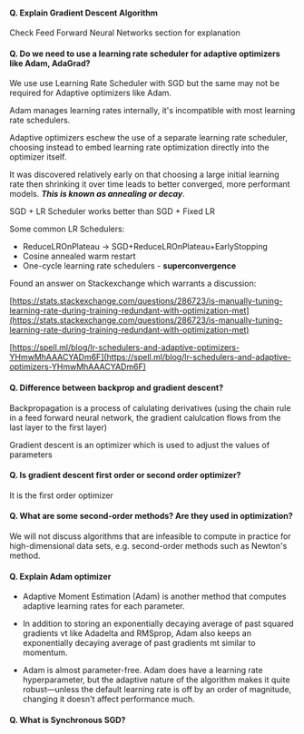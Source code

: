 #### Q. Explain Gradient Descent Algorithm
Check Feed Forward Neural Networks section for explanation

#### Q. Do we need to use a learning rate scheduler for adaptive optimizers like Adam, AdaGrad?
    
We use use Learning Rate Scheduler with SGD but the same may not be required for Adaptive optimizers like Adam.

Adam manages learning rates internally, it's incompatible with most learning rate schedulers.

Adaptive optimizers eschew the use of a separate learning rate scheduler, choosing instead to embed learning rate optimization directly into the optimizer itself.

It was discovered relatively early on that choosing a large initial learning rate then shrinking it over time leads to better converged, more performant models. ***This is known as annealing or decay***.

SGD + LR Scheduler works better than SGD + Fixed LR

Some common LR Schedulers:

- ReduceLROnPlateau → SGD+ReduceLROnPlateau+EarlyStopping
- Cosine annealed warm restart
- One-cycle learning rate schedulers - **superconvergence**

Found an answer on Stackexchange which warrants a discussion:

[https://stats.stackexchange.com/questions/286723/is-manually-tuning-learning-rate-during-training-redundant-with-optimization-met](https://stats.stackexchange.com/questions/286723/is-manually-tuning-learning-rate-during-training-redundant-with-optimization-met)

[https://spell.ml/blog/lr-schedulers-and-adaptive-optimizers-YHmwMhAAACYADm6F](https://spell.ml/blog/lr-schedulers-and-adaptive-optimizers-YHmwMhAAACYADm6F)
    
#### Q. Difference between backprop and gradient descent?
Backpropagation is a process of calulating derivatives (using the chain rule in a feed forward neural network, the gradient calulcation flows from the last layer to the first layer)

Gradient descent is an optimizer which is used to adjust the values of parameters

#### Q. Is gradient descent first order or second order optimizer?
    
It is the first order optimizer
    
#### Q. What are some second-order methods? Are they used in optimization?
    
We will not discuss algorithms that are infeasible to compute in practice for high-dimensional data sets, e.g. second-order methods such as Newton's method.
    
#### Q. Explain Adam optimizer
- Adaptive Moment Estimation (Adam) is another method that computes adaptive learning rates for each parameter.

- In addition to storing an exponentially decaying average of past squared gradients vt like Adadelta and RMSprop, Adam also keeps an exponentially decaying average of past gradients mt similar to momentum.

- Adam is almost parameter-free. Adam does have a learning rate hyperparameter, but the adaptive nature of the algorithm makes it quite robust—unless the default learning rate is off by an order of magnitude, changing it doesn't affect performance much.

#### Q. What is Synchronous SGD?